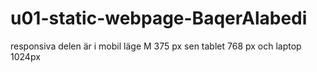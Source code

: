 # u01-static-webpage-BaqerAlabedi
responsiva delen är i mobil läge M 375 px sen tablet 768 px och laptop 1024px
